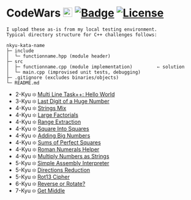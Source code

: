 # CodeWars <img src="https://raw.githubusercontent.com/konpa/devicon/master/icons/cplusplus/cplusplus-plain.svg?sanitize=true" alt="C++" width="24" height="24" /> [![Badge](https://www.codewars.com/users/Chris%20MB/badges/micro)](https://www.codewars.com/users/Chris%20MB)  [![License](https://img.shields.io/github/license/Chris-1101/boxecho.svg)](https://github.com/Chris-1101/boxecho/blob/master/LICENSE.md)

```
I upload these as-is from my local testing environment.
Typical directory structure for C++ challenges follows:

nkyu-kata-name
├─ include
│  └─ functionname.hpp (module header)
├─ src
│  ├─ functionname.cpp (module implementation)         ⇐ solution
│  └─ main.cpp (improvised unit tests, debugging)
├─ .gitignore (excludes binaries/objects)
└─ README.md
```

* 2-Kyu ፨ [Multi Line Task++: Hello World](https://github.com/Chris-1101/codewars/tree/master/2kyu-multi-line-task) <!-- 13 -->
* 3-Kyu ፨ [Last Digit of a Huge Number](https://github.com/Chris-1101/codewars/tree/master/3kyu-last-digit-huge-power) <!-- 11 -->
* 4-Kyu ፨ [Strings Mix](https://github.com/Chris-1101/codewars/tree/master/4kyu-strings-mix) <!-- 04 -->
* 4-Kyu ፨ [Large Factorials](https://github.com/Chris-1101/codewars/tree/master/4kyu-large-factorials) <!-- 09 -->
* 4-Kyu ፨ [Range Extraction](https://github.com/Chris-1101/codewars/tree/master/4kyu-range-extraction) <!-- 15 -->
* 4-Kyu ፨ [Square Into Squares](https://github.com/Chris-1101/codewars/tree/master/4kyu-square-into-squares) <!-- 05 -->
* 4-Kyu ፨ [Adding Big Numbers](https://github.com/Chris-1101/codewars/tree/master/4kyu-adding-big-numbers) <!-- 08 -->
* 4-Kyu ፨ [Sums of Perfect Squares](https://github.com/Chris-1101/codewars/tree/master/4kyu-sum-perfect-squares) <!-- 06 -->
* 4-Kyu ፨ [Roman Numerals Helper](https://github.com/Chris-1101/codewars/tree/master/4kyu-roman-numerals-helper) <!-- 10 -->
* 4-Kyu ፨ [Multiply Numbers as Strings](https://github.com/Chris-1101/codewars/tree/master/4kyu-multiply-numbers-as-strings) <!-- 07 -->
* 5-Kyu ፨ [Simple Assembly Interpreter](https://github.com/Chris-1101/codewars/tree/master/5kyu-simple-assembly-interpreter) <!-- 15 -->
* 5-Kyu ፨ [Directions Reduction](https://github.com/Chris-1101/codewars/tree/master/5kyu-directions-reduction) <!-- 03 -->
* 5-Kyu ፨ [Rot13 Cipher](https://github.com/Chris-1101/codewars/tree/master/5kyu-rot13-cipher) <!-- 12 -->
* 6-Kyu ፨ [Reverse or Rotate?](https://github.com/Chris-1101/codewars/tree/master/6kyu-reverse-or-rotate) <!-- 01 -->
* 7-Kyu ፨ [Get Middle](https://github.com/Chris-1101/codewars/tree/master/7kyu-get-middle) <!-- 02 -->
